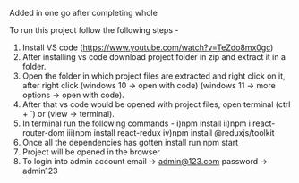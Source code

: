 Added in one go after completing whole

To run this project follow the following steps -

1. Install VS code (https://www.youtube.com/watch?v=TeZdo8mx0gc)
2. After installing vs code download project folder in zip and extract it in a folder.
3. Open the folder in which project files are extracted and right click on it, after right click (windows 10 -> open with code) (windows 11 -> more options -> open with code).
4. After that vs code would be opened with project files, open terminal (ctrl + `) or (view -> terminal).
5. In terminal run the following commands - 
    i)npm install 
    ii)npm i react-router-dom 
    iii)npm install react-redux 
    iv)npm install @reduxjs/toolkit
6. Once all the dependencies has gotten install run npm start
7. Project will be opened in the browser
8. To login into admin account email -> admin@123.com  password -> admin123